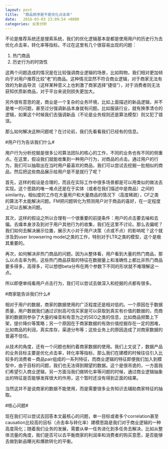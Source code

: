 ```yaml
---
layout: post
title:  "商品排序是不是优化点击率"
date:   2016-03-03 23:09:54 +0800
categories: 业务分析
---
```

不论是推荐系统还是搜索系统，我们的优化逻辑基本是都是使用用户的历史行为去优化点击率，转化率等指标。不过在这里有几个很容易出现的问题：

1. 热门商品
2. 历史行为的时效性

这两个问题造成的情况是在比较强调商业逻辑的场景，比如购物，我们相对更加倾向于对用户推荐比较“老”的商品。这种情况显然不符合商业逻辑，对于商家无法有效的为新品导流（这样某种意义上也刺激了商家选择“捷径”），对于消费者则无法获知优质新商品，对于平台来说则损失更加大。

另外很有意思的是，商业是一个复杂的业务环境，比如上面描述的新品逻辑，并不是唯一的问题，甚至过分强调新品本身就有问题。比如服装行业，就有换季清仓的逻辑，如果这个时候我们去强调新品（不论是业务规则还是算法模型）则又犯了错误。

那么如何解决这种问题呢？在讨论前，我们先看看我们已经有的信息。

#用户行为告诉我们什么#

用户行为分析挖掘是很多公司算法团队的核心的工作，不同的业务也有不同的侧重点。在这里，假设我们就能收集到一种用户行为，对商品的点击。通过用户的行为，我们可以抽取出在当时用户最喜欢的商品，我们可以尝试去挖掘一批相似的商品，然后把这些商品展示给用户是不是就行了呢？

首先，这样的假设是合理的，而且在实际工作中很多场景都是可以用类似的做法去实现。这个思路的唯一难点还是在于实体（或者在我们描述中是商品）之间的similarity。相似度的工作在大量用户和大量商品的情况下（高度稀疏），CF之类的算法不太能解决问题。FM把问题转化为预测用户对于商品的喜好，在一定程度上可以去解决问题。

其次，这样的假设之所以合理有一个很重要的前提条件：用户的点击要去噪和去偏。去燥本身涉及到对于用户其他行为的收集，我们在这里不讨论。那么去偏呢？我们如何去解决展示位置，展示大小对于用户决策（点或不点）的影响呢？这个就涉及到user browsering model之类的工作，特别对于LTR之类的模型，这个是极其重要的。

再次，如何解决非热门商品的问题。因为从整体看，用户看到大量的热门商品，那么以点击率为例，这些热门商品获取的特征在数据量上和准确性上都比非热门商品要多得多，高得多，可以想想beta分布在两个参数下不同的形状就不难理解这一点。

所以即便单纯看用户点击行为，我们可以尝试去做深入和挖掘的点都有很多。

#商家能告诉我们什么#

相对于用户的数据，商家的数据使用的广泛程度还是相对低的。一个原因在于数据质量，用户数据我们通过识别高可信买家是可以获取到真实有价值的数据的，而商家的数据则参杂了大量的噪音和有意为之的SEO之类的信息，比如商品频繁上下架，提价降价等策略；另一个原因在于商家数据的有效价值挖掘存在一定的困难，比如商品的利润，真实库存，渠道分布等；这些业务上的原因造成了对商家数据的普遍不信任。

从技术的角度，还有一个问题也制约着商家数据的使用。我们上文说了，数据产品的业务目标主要是优化点击率，转化率等指标，那么我们在建模的时候往往引入比较多的消费者－商品pair组成的一系列特征，而商业逻辑的特征即便我们加入到模型中，由于目标的问题，我们也无法得到期望的数据。这个是很吊诡的，一方面我们希望引入商业逻辑，另一方面当我们做转化率等问题的时候，通过商业逻辑抽象出的特征是否能够发挥很大的作用，这个暂时还没有得到正面的结果。

当然这并不是说商家的数据不能使用，而是需要很多业务知识去辅助商家特征的抽取。

#核心问题#

现在我们可以尝试去回答本文最核心的问题，单一目标或者多个correlation甚至causation比较高的目标（点击率与转化率）建模思路是我们对于商业逻辑的一种高度简化；随着我们业务的发展，需要从单一任务进化到多任务去解决，比如从整体流量的角度，我们是否可以去平衡商家的利润率和消费者的购买意愿，是否能够去做到新品曝光和爆款转化的平衡。

